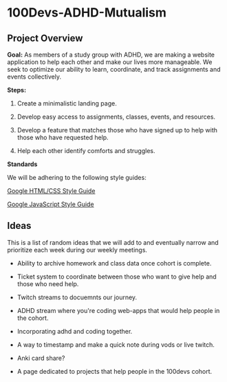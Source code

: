 # 100Devs-ADHD-Mutualism

## Project Overview

**Goal:** As members of a study group with ADHD, we are making a website application to help each other and make our lives more manageable. We seek to optimize our ability to learn, coordinate, and track assignments and events collectively.

**Steps:**

1. Create a minimalistic landing page.

2. Develop easy access to assignments, classes, events, and resources.

3. Develop a feature that matches those who have signed up to help with those who have requested help.

4. Help each other identify comforts and struggles.

**Standards**

We will be adhering to the following style guides:

[Google HTML/CSS Style Guide](https://google.github.io/styleguide/htmlcssguide.html)

[Google JavaScript Style Guide](https://google.github.io/styleguide/jsguide.html)

## Ideas

This is a list of random ideas that we will add to and eventually narrow and prioritize each week during our weekly meetings.

* Ability to archive homework and class data once cohort is complete.

* Ticket system to coordinate between those who want to give help and those who need help.

* Twitch streams to docuemnts our journey. 

* ADHD stream where you're coding web-apps that would help people in the cohort.

* Incorporating adhd and coding together.

* A way to timestamp and make a quick note during vods or live twitch.

* Anki card share?

* A page dedicated to projects that help people in the 100devs cohort.
